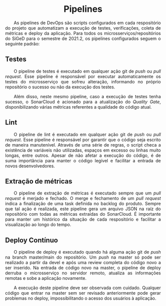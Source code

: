 <h1 style="text-align: center">Pipelines</h1>

<p style="text-align:justify">&emsp;&emsp;As pipelines de DevOps são scripts configurados em cada respositório do projeto que automatizam a execução de testes, verificações, coleta de métricas e deploy da aplicação. Para todos os microsserviços/repositórios do SiGeD para o semestre de 2021.2, os pipelines configurados seguem o seguinte padrão:</p>

## Testes

<p style="text-align:justify">&emsp;&emsp;O pipeline de testes é executado em qualquer ação git de <i>push</i> ou <i>pull request</i>. Esse pipeline é responsável por executar automaticamente os testes do microsserviço que sofreu alteração, informando no próprio repositório o sucesso ou não da execução dos testes.</p>

<p style="text-align:justify">&emsp;&emsp;Além disso, neste mesmo pipeline, caso a execução de testes tenha sucesso, o SonarCloud é acionado para a atualização do <i>Quality Gate</i>, disponibilizando várias métricas referentes a qualidade do código atual.</p>

## Lint

<p style="text-align:justify">&emsp;&emsp;O pipeline de lint é executado em qualquer ação git de <i>push</i> ou <i>pull request</i>. Esse pipeline é responsável por garantir que o código seja escrito de maneira manutenível. Através de uma série de regras, o script checa a existência de variáveis não utilizadas, espaços em excesso ou linhas muito longas, entre outros. Apesar de não afetar a execução do código, é de suma importância para manter o código legível e facilitar a entrada de novos desenvolvedores.</p>

## Extração de métricas

<p style="text-align:justify">&emsp;&emsp;O pipeline de extração de métricas é executado sempre que um <i>pull request</i> é merjado e fechado. O merge e fechamento de um <i>pull request</i> indica a finalização de uma task definida no backlog do produto. Sempre que tal ação é realizada, este pipeline gera um arquivo JSON na raíz do repositório com todas as métricas extraídas do SonarCloud. É importante para manter um histórico da situação de cada respositório e facilitar a visualização ao longo do tempo.</p>

## Deploy Contínuo

<p style="text-align:justify">&emsp;&emsp;O pipeline de deploy é executado quando há alguma ação git de <i>push</i> na branch master/main do repositório. Um <i>push</i> na master só pode ser realizado a partir da devel e após uma review completa do código novo a ser inserido. Na entrada de código novo na master, o pipeline de deploy derruba o microsserviço no servidor remoto, atualiza as informações remotas e sobe a aplicação novamente.</p>

<p style="text-align:justify">&emsp;&emsp;A execução deste pipeline deve ser observada com cuidado. Qualquer código que entrar na master sem ser revisado anteriormente pode gerar problemas no deploy, impossibilitando o acesso dos usuários à aplicação.</p>